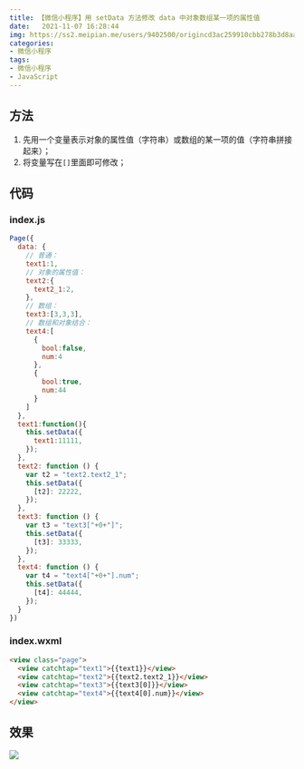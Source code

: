 ```yaml
---
title: 【微信小程序】用 setData 方法修改 data 中对象数组某一项的属性值
date:   2021-11-07 16:28:44
img: https://ss2.meipian.me/users/9402500/origincd3ac259910cbb278b3d8aae6a1bbea4.jpg?imageView2/2/w/750/h/1400/q/80
categories: 
- 微信小程序
tags:
- 微信小程序
- JavaScript
---
```


## 方法

1. 先用一个变量表示对象的属性值（字符串）或数组的某一项的值（字符串拼接起来）；
2. 将变量写在`[]`里面即可修改；

## 代码

### index.js

```javascript
Page({
  data: {
    // 普通：
    text1:1,
    // 对象的属性值：
    text2:{
      text2_1:2,
    },
    // 数组：
    text3:[3,3,3],
    // 数组和对象结合：
    text4:[
      {
        bool:false,
        num:4
      },
      {
        bool:true,
        num:44
      }
    ]
  },
  text1:function(){
    this.setData({
      text1:11111,
    });
  },
  text2: function () {
    var t2 = "text2.text2_1";
    this.setData({
      [t2]: 22222,
    });
  },
  text3: function () {
    var t3 = "text3["+0+"]";
    this.setData({
      [t3]: 33333,
    });
  },
  text4: function () {
    var t4 = "text4["+0+"].num";
    this.setData({
      [t4]: 44444,
    });
  }
})
```

### index.wxml

```html
<view class="page">
  <view catchtap="text1">{{text1}}</view>
  <view catchtap="text2">{{text2.text2_1}}</view>
  <view catchtap="text3">{{text3[0]}}</view>
  <view catchtap="text4">{{text4[0].num}}</view>
</view>
```

## 效果

![](https://img-blog.csdnimg.cn/c0132a54a21f4b4eba4c9790071b66b4.png?x-oss-process=image/watermark,type_ZHJvaWRzYW5zZmFsbGJhY2s,shadow_50,text_Q1NETiBA5Zi75Zi755qE5aaZ5aaZ5bGL,size_10,color_FFFFFF,t_70,g_se,x_16)